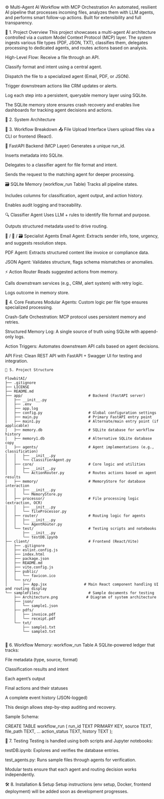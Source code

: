 ⚙️ Multi-Agent AI Workflow with MCP Orchestration
An automated, resilient AI pipeline that processes incoming files, analyzes them with LLM agents, and performs smart follow-up actions. Built for extensibility and full transparency.

🚀 1. Project Overview
This project showcases a multi-agent AI architecture controlled via a custom Model Context Protocol (MCP) layer. The system ingests various file types (PDF, JSON, TXT), classifies them, delegates processing to dedicated agents, and routes actions based on analysis.

High-Level Flow:
Receive a file through an API.

Classify format and intent using a central agent.

Dispatch the file to a specialized agent (Email, PDF, or JSON).

Trigger downstream actions like CRM updates or alerts.

Log each step into a persistent, queryable memory layer using SQLite.

The SQLite memory store ensures crash recovery and enables live dashboards for tracking agent decisions and actions.

🧱 2. System Architecture


🧠 3. Workflow Breakdown
📤 File Upload Interface
Users upload files via a CLI or frontend (React).

🧩 FastAPI Backend (MCP Layer)
Generates a unique run_id.

Inserts metadata into SQLite.

Delegates to a classifier agent for file format and intent.

Sends the request to the matching agent for deeper processing.

🗃️ SQLite Memory (workflow_run Table)
Tracks all pipeline states.

Includes columns for classification, agent output, and action history.

Enables audit logging and traceability.

🔍 Classifier Agent
Uses LLM + rules to identify file format and purpose.

Outputs structured metadata used to drive routing.

📧 / 📄 / 🗃️ Specialist Agents
Email Agent: Extracts sender info, tone, urgency, and suggests resolution steps.

PDF Agent: Extracts structured content like invoice or compliance data.

JSON Agent: Validates structure, flags schema mismatches or anomalies.

⚡ Action Router
Reads suggested actions from memory.

Calls downstream services (e.g., CRM, alert system) with retry logic.

Logs outcome in memory store.

🔑 4. Core Features
Modular Agents: Custom logic per file type ensures specialized processing.

Crash-Safe Orchestration: MCP protocol uses persistent memory and retries.

Structured Memory Log: A single source of truth using SQLite with append-only logs.

Action Triggers: Automates downstream API calls based on agent decisions.

API First: Clean REST API with FastAPI + Swagger UI for testing and integration.

```
📁 5. Project Structure

FlowbitAI/
├── .gitignore
├── LICENSE
├── README.md
├── app/                              # Backend (FastAPI server)
│   ├── __init__.py
│   ├── .env
│   ├── app.log
│   ├── config.py                     # Global configuration settings
│   ├── main.py                       # Primary FastAPI entry point
│   ├── main1.py                      # Alternate/main entry point (if applicable)
│   ├── memory.db                     # SQLite database for workflow history
│   ├── memory1.db                    # Alternative SQLite database copy
│   ├── agents/                       # Agent implementations (e.g., classification)
│   │   ├── __init__.py
│   │   └── ClassifierAgent.py
│   ├── core/                         # Core logic and utilities
│   │   ├── __init__.py
│   │   └── ActionRouter.py           # Routes actions based on agent results
│   ├── memory/                       # MemoryStore for database interaction
│   │   ├── __init__.py
│   │   └── MemoryStore.py
│   ├── processor/                    # File processing logic (extraction, OCR)
│   │   ├── __init__.py
│   │   └── fileProcessor.py
│   ├── router/                       # Routing logic for agents
│   │   ├── __init__.py
│   │   └── AgentRouter.py
│   └── test/                         # Testing scripts and notebooks
│       ├── __init__.py
│       └── testDB.ipynb
├── client/                           # Frontend (React/Vite)
│   ├── .gitignore
│   ├── eslint.config.js
│   ├── index.html
│   ├── package.json
│   ├── README.md
│   ├── vite.config.js
│   ├── public/
│   │   └── favicon.ico
│   └── src/
│       ├── App.jsx                 # Main React component handling UI and routing display
└── sampleFiles/                      # Sample documents for testing
    ├── Architecture.png             # Diagram of system architecture
    ├── json/
    │   └── sample1.json
    ├── pdfs/
    │   ├── invoice.pdf
    │   └── receipt.pdf
    └── txt/
        ├── sample1.txt
        └── sample3.txt


```
💾 6. Workflow Memory: workflow_run Table
A SQLite-powered ledger that tracks:

File metadata (type, source, format)

Classification results and intent

Each agent’s output

Final actions and their statuses

A complete event history (JSON-logged)

This design allows step-by-step auditing and recovery.

Sample Schema:

CREATE TABLE workflow_run (
  run_id TEXT PRIMARY KEY,
  source TEXT,
  file_path TEXT,
  ...
  action_status TEXT,
  history TEXT
);

🧪 7. Testing
Testing is handled using both scripts and Jupyter notebooks:

testDB.ipynb: Explores and verifies the database entries.

test_agents.py: Runs sample files through agents for verification.

Modular tests ensure that each agent and routing decision works independently.

🛠️ 8. Installation & Setup
Setup instructions (env setup, Docker, frontend deployment) will be added soon as development progresses.



